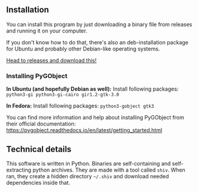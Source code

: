 ## Installation

You can install this program by just downloading a binary file from releases and running it on your computer.

If you don't know how to do that, there's also an deb-installation package for Ubuntu and probably other Debian-like operating systems.

[Head to releases and download this!](https://github.com/heikkiket/gallery/releases)

### Installing PyGObject

**In Ubuntu (and hopefully Debian as well):**
Install following packages: `python3-gi python3-gi-cairo gir1.2-gtk-3.0`

**In Fedora:**
Install following packages: `python3-gobject gtk3`

You can find more information and help about installing PyGObject from their official documentation: https://pygobject.readthedocs.io/en/latest/getting_started.html

## Technical details

This software is written in Python. Binaries are self-containing and self-extracting python archives. They are made with a tool called `shiv`. When ran, they create a hidden directory `~/.shiv` and download needed dependencies inside that.

